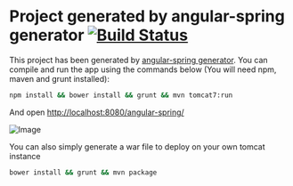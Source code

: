 Project generated by angular-spring generator [![Build Status](https://travis-ci.org/madtrax/sample-angular-spring.svg?branch=master)](https://travis-ci.org/madtrax/sample-angular-spring)
===================

This project has been generated by [angular-spring generator](https://github.com/madtrax/generator-angular-spring).
You can compile and run the app using the commands below (You will need npm, maven and grunt installed):

```bash
npm install && bower install && grunt && mvn tomcat7:run
```

And open [http://localhost:8080/angular-spring/](http://localhost:8080/angular-spring/)

![Image](http://imagizer.imageshack.us/a/img537/8286/EBBZOM.png)

You can also simply generate a war file to deploy on your own tomcat instance

```bash
bower install && grunt && mvn package
```

